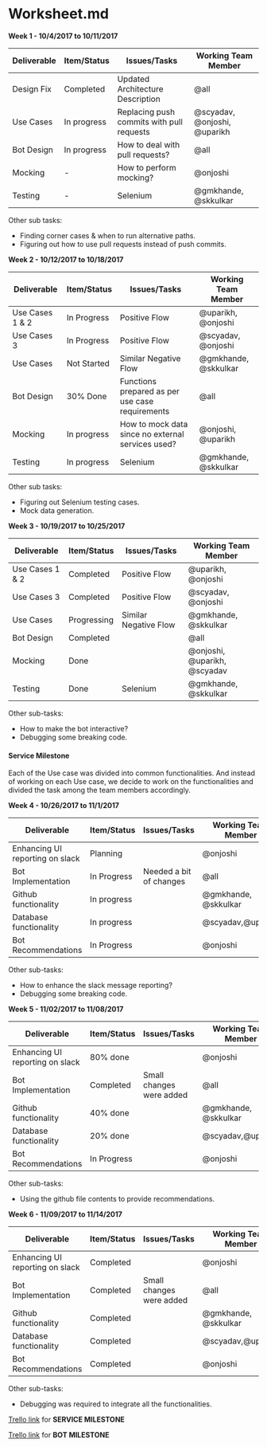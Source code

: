 # Worksheet.md

**Week 1 - 10/4/2017 to 10/11/2017**  


| Deliverable   | Item/Status   |  Issues/Tasks | Working Team Member
| ------------- | ------------  |  ------------ | ---------------
| Design Fix | Completed | Updated Architecture Description | @all
| Use Cases | In progress | Replacing push commits with pull requests | @scyadav, @onjoshi, @uparikh
| Bot Design | In progress | How to deal with pull requests? | @all
| Mocking | - | How to perform mocking? | @onjoshi
| Testing | - | Selenium | @gmkhande, @skkulkar


Other sub tasks:  
* Finding corner cases & when to run alternative paths.
* Figuring out how to use pull requests instead of push commits.  


  
**Week 2 - 10/12/2017 to 10/18/2017**  


| Deliverable   | Item/Status   |  Issues/Tasks | Working Team Member
| ------------- | ------------  |  ------------ | ---------------
| Use Cases 1 & 2 | In Progress | Positive Flow | @uparikh, @onjoshi
| Use Cases 3 | In Progress | Positive Flow | @scyadav, @onjoshi
| Use Cases| Not Started | Similar Negative Flow | @gmkhande, @skkulkar
| Bot Design | 30% Done | Functions prepared as per use case requirements | @all
| Mocking | In progress | How to mock data since no external services used?  |  @onjoshi, @uparikh
| Testing | In progress | Selenium | @gmkhande, @skkulkar  


Other sub tasks:
* Figuring out Selenium testing cases.
* Mock data generation.  


 
  
**Week 3 - 10/19/2017 to 10/25/2017**  


| Deliverable   | Item/Status   |  Issues/Tasks | Working Team Member
| ------------- | ------------  |  ------------ | ---------------
| Use Cases 1 & 2 | Completed | Positive Flow | @uparikh, @onjoshi
| Use Cases 3 | Completed | Positive Flow | @scyadav, @onjoshi 
| Use Cases| Progressing | Similar Negative Flow | @gmkhande, @skkulkar
| Bot Design |  Completed | | @all
| Mocking | Done |  |  @onjoshi, @uparikh, @scyadav
| Testing | Done | Selenium | @gmkhande, @skkulkar  


Other sub-tasks:
* How to make the bot interactive?
* Debugging some breaking code.  

#### Service Milestone  

Each of the Use case was divided into common functionalities. And instead of working on each Use case, we decide to work on the functionalities and divided the task among the team members accordingly.  



**Week 4 - 10/26/2017 to 11/1/2017**  


| Deliverable   | Item/Status   |  Issues/Tasks | Working Team Member
| ------------- | ------------  |  ------------ | ---------------
| Enhancing UI reporting on slack | Planning |  | @onjoshi
| Bot Implementation | In Progress | Needed a bit of changes | @all
| Github functionality | In progress |  | @gmkhande, @skkulkar
| Database functionality | In progress |  | @scyadav,@uparikh
| Bot Recommendations | In Progress |  | @onjoshi



Other sub-tasks:
* How to enhance the slack message reporting?
* Debugging some breaking code.  


**Week 5 - 11/02/2017 to 11/08/2017**  


| Deliverable   | Item/Status   |  Issues/Tasks | Working Team Member
| ------------- | ------------  |  ------------ | ---------------
| Enhancing UI reporting on slack | 80% done |  | @onjoshi
| Bot Implementation | Completed | Small changes were added | @all
| Github functionality | 40% done |  | @gmkhande, @skkulkar
| Database functionality | 20% done |  | @scyadav,@uparikh
| Bot Recommendations | In Progress |  | @onjoshi  



Other sub-tasks:
* Using the github file contents to provide recommendations.  

**Week 6 - 11/09/2017 to 11/14/2017**  




| Deliverable   | Item/Status   |  Issues/Tasks | Working Team Member
| ------------- | ------------  |  ------------ | ---------------
| Enhancing UI reporting on slack | Completed |  | @onjoshi
| Bot Implementation | Completed | Small changes were added | @all
| Github functionality | Completed |  | @gmkhande, @skkulkar
| Database functionality | Completed |  | @scyadav,@uparikh
| Bot Recommendations | Completed |  | @onjoshi



Other sub-tasks:
* Debugging was required to integrate all the functionalities.


[Trello link](https://trello.com/b/QfvJ0xst/service-milestone) for **SERVICE MILESTONE**  

[Trello link](https://trello.com/b/TOCZ77rb/android-recommender) for **BOT MILESTONE**


